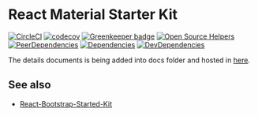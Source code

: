 # React Material Starter Kit

[![CircleCI](https://circleci.com/gh/baoduy/React-MaterialUI-Started-Kit.svg?style=svg)](https://circleci.com/gh/baoduy/React-MaterialUI-Started-Kit)
[![codecov](https://codecov.io/gh/baoduy/React-MaterialUI-Started-Kit/branch/develop/graph/badge.svg)](https://codecov.io/gh/baoduy/React-MaterialUI-Started-Kit) [![Greenkeeper badge](https://badges.greenkeeper.io/baoduy/React-MaterialUI-Started-Kit.svg)](https://greenkeeper.io/)
[![Open Source Helpers](https://www.codetriage.com/baoduy/react-materialui-started-kit/badges/users.svg)](https://www.codetriage.com/baoduy/react-materialui-started-kit)
[![PeerDependencies](https://img.shields.io/david/peer/baoduy/React-MaterialUI-Started-Kit.svg)](https://david-dm.org/baoduy/React-MaterialUI-Started-Kit?type=peer)
[![Dependencies](https://img.shields.io/david/baoduy/React-MaterialUI-Started-Kit.svg)](https://david-dm.org/baoduy/React-MaterialUI-Started-Kit)
[![DevDependencies](https://img.shields.io/david/dev/baoduy/React-MaterialUI-Started-Kit.svg)](https://david-dm.org/baoduy/React-MaterialUI-Started-Kit?type=develop)

The details documents is being added into docs folder and hosted in [here](https://baoduy.github.io/React-MaterialUI-Starter-Kit/).

## See also

- [React-Bootstrap-Started-Kit](https://github.com/baoduy/React-Bootstrap-Started-Kit)
